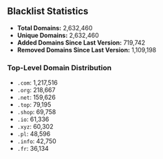 ## Blacklist Statistics

- **Total Domains:** 2,632,460
- **Unique Domains:** 2,632,460
- **Added Domains Since Last Version:** 719,742
- **Removed Domains Since Last Version:** 1,109,198

### Top-Level Domain Distribution

-  `.com`: 1,217,516
-  `.org`: 218,667
-  `.net`: 159,626
-  `.top`: 79,195
-  `.shop`: 69,758
-  `.io`: 61,336
-  `.xyz`: 60,302
-  `.pl`: 48,596
-  `.info`: 42,750
-  `.fr`: 36,134
